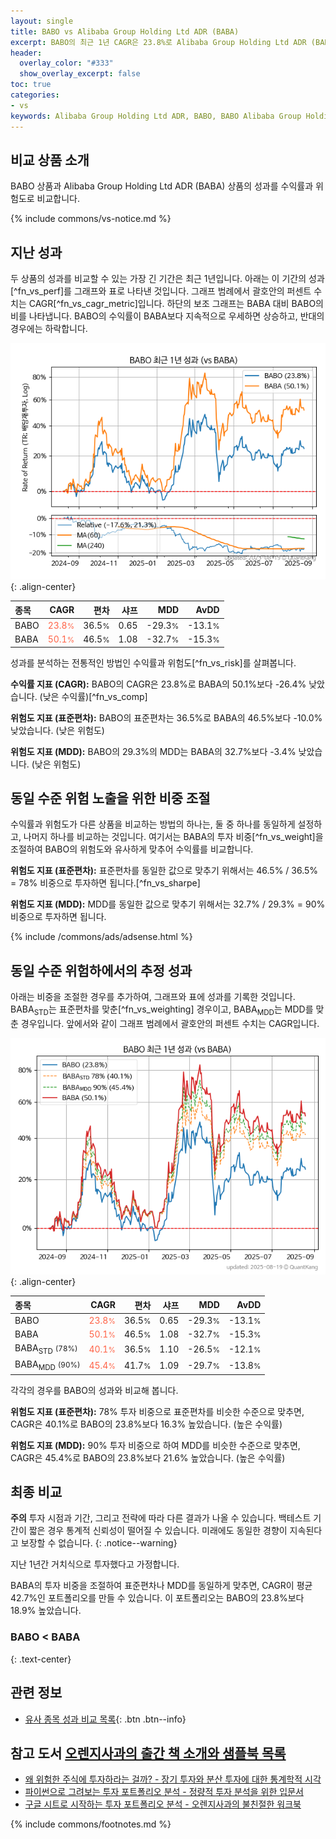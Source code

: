 ```yaml
---
layout: single
title: BABO vs Alibaba Group Holding Ltd ADR (BABA)
excerpt: BABO의 최근 1년 CAGR은 23.8%로 Alibaba Group Holding Ltd ADR (BABA)의 50.1%보다 -26.4% 낮았습니다.
header:
  overlay_color: "#333"
  show_overlay_excerpt: false
toc: true
categories:
- vs
keywords: Alibaba Group Holding Ltd ADR, BABO, BABO Alibaba Group Holding Ltd ADR 비교, BABA, BABO BABO 비교
---
```


## 비교 상품 소개


BABO 상품과 Alibaba Group Holding Ltd ADR (BABA) 상품의 성과를 수익률과 위험도로 비교합니다.





{% include commons/vs-notice.md %}

## 지난 성과

두 상품의 성과를 비교할 수 있는 가장 긴 기간은 최근 1년입니다. 아래는 이 기간의 성과[^fn_vs_perf]를 그래프와 표로 나타낸 것입니다.
그래프 범례에서 괄호안의 퍼센트 수치는 CAGR[^fn_vs_cagr_metric]입니다.
하단의 보조 그래프는 BABA 대비 BABO의 비를 나타냅니다.
BABO의 수익률이 BABA보다 지속적으로 우세하면 상승하고, 반대의 경우에는 하락합니다.

![BABO](/vs/images/babo-vs-baba_dual.png){: .align-center}

| **종목** | **CAGR** | **편차** | **샤프** | **MDD** | **AvDD** |
| :------------ | ------: | -----------: | -------: | ------: | -------: |
| BABO | <span style="color: tomato">23.8<small>%</small></span> | 36.5<small>%</small> | 0.65 | -29.3<small>%</small> | -13.1<small>%</small> |
| BABA | <span style="color: tomato">50.1<small>%</small></span> | 46.5<small>%</small> | 1.08 | -32.7<small>%</small> | -15.3<small>%</small> |

<!-- more -->


성과를 분석하는 전통적인 방법인 수익률과 위험도[^fn_vs_risk]를 살펴봅니다.

**수익률 지표 (CAGR):** BABO의 CAGR은 23.8%로 BABA의 50.1%보다 -26.4% 낮았습니다. (낮은 수익률)[^fn_vs_comp]

**위험도 지표 (표준편차):** BABO의 표준편차는 36.5%로 BABA의 46.5%보다 -10.0% 낮았습니다. (낮은 위험도)

**위험도 지표 (MDD):** BABO의 29.3%의 MDD는 BABA의 32.7%보다 -3.4% 낮았습니다. (낮은 위험도)



## 동일 수준 위험 노출을 위한 비중 조절

수익률과 위험도가 다른 상품을 비교하는 방법의 하나는, 둘 중 하나를 동일하게 설정하고, 나머지 하나를 비교하는 것입니다.
여기서는 BABA의 투자 비중[^fn_vs_weight]을 조절하여 BABO의 위험도와 유사하게 맞추어 수익률를 비교합니다.

**위험도 지표 (표준편차):** 표준편차를 동일한 값으로 맞추기 위해서는 46.5% / 36.5% = 78% 비중으로 투자하면 됩니다.[^fn_vs_sharpe]

**위험도 지표 (MDD):** MDD를 동일한 값으로 맞추기 위해서는 32.7% / 29.3% = 90% 비중으로 투자하면 됩니다.


{% include /commons/ads/adsense.html %}



## 동일 수준 위험하에서의 추정 성과

아래는 비중을 조절한 경우를 추가하여, 그래프와 표에 성과를 기록한 것입니다.
BABA<sub>STD</sub>는 표준편차를 맞춘[^fn_vs_weighting] 경우이고, BABA<sub>MDD</sub>는 MDD를 맞춘 경우입니다.
앞에서와 같이 그래프 범례에서 괄호안의 퍼센트 수치는 CAGR입니다.


![BABO](/vs/images/babo-vs-baba.png){: .align-center}



| **종목** | **CAGR** | **편차** | **샤프** | **MDD** | **AvDD** |
| :------------ | ------: | -----------: | -------: | ------: | -------: |
| BABO | <span style="color: tomato">23.8<small>%</small></span> | 36.5<small>%</small> | 0.65 | -29.3<small>%</small> | -13.1<small>%</small> |
| BABA | <span style="color: tomato">50.1<small>%</small></span> | 46.5<small>%</small> | 1.08 | -32.7<small>%</small> | -15.3<small>%</small> |
| BABA<sub>STD</sub> <small>(78%)</small> | <span style="color: tomato">40.1<small>%</small></span> | 36.5<small>%</small> | 1.10 | -26.5<small>%</small> | -12.1<small>%</small> |
| BABA<sub>MDD</sub> <small>(90%)</small> | <span style="color: tomato">45.4<small>%</small></span> | 41.7<small>%</small> | 1.09 | -29.7<small>%</small> | -13.8<small>%</small> |



각각의 경우를 BABO의 성과와 비교해 봅니다.

**위험도 지표 (표준편차):** 78% 투자 비중으로 표준편차를 비슷한 수준으로 맞추면, CAGR은 40.1%로 BABO의 23.8%보다 16.3% 높았습니다. (높은 수익률)

**위험도 지표 (MDD):** 90% 투자 비중으로 하여 MDD를 비슷한 수준으로 맞추면, CAGR은 45.4%로 BABO의 23.8%보다 21.6% 높았습니다. (높은 수익률)




## 최종 비교

**주의** 투자 시점과 기간, 그리고 전략에 따라 다른 결과가 나올 수 있습니다. 백테스트 기간이 짧은 경우 통계적 신뢰성이 떨어질 수 있습니다. 미래에도 동일한 경향이 지속된다고 보장할 수 없습니다.
{: .notice--warning}

지난 1년간 거치식으로 투자했다고 가정합니다.

BABA의 투자 비중을 조절하여 표준편차나 MDD를 동일하게 맞추면, CAGR이 평균 42.7%인 포트폴리오를 만들 수 있습니다.
이 포트폴리오는 BABO의 23.8%보다 18.9% 높았습니다.

### BABO &lt; BABA
{: .text-center}


## 관련 정보

- [유사 종목 성과 비교 목록](/vs/){: .btn .btn--info}


## 참고 도서 [오렌지사과의 출간 책 소개와 샘플북 목록](https://kongdori.tistory.com/691)

- [왜 위험한 주식에 투자하라는 걸까? - 장기 투자와 분산 투자에 대한 통계학적 시각](https://kongdori.tistory.com/421)
- [파이썬으로 그려보는 투자 포트폴리오 분석  - 정량적 투자 분석을 위한 입문서](https://kongdori.tistory.com/643)
- [구글 시트로 시작하는 투자 포트폴리오 분석 - 오렌지사과의 불친절한 워크북](https://kongdori.tistory.com/449)

{% include commons/footnotes.md %}